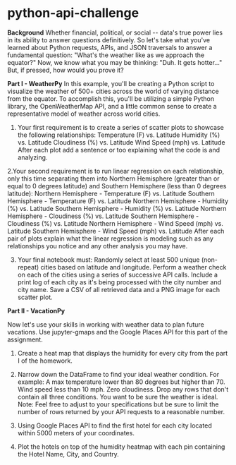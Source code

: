 # python-api-challenge
**Background**
Whether financial, political, or social -- data's true power lies in its ability to answer questions definitively. So let's take what you've learned about Python requests, APIs, and JSON traversals to answer a fundamental question: "What's the weather like as we approach the equator?"
Now, we know what you may be thinking: "Duh. It gets hotter..."
But, if pressed, how would you prove it?

**Part I - WeatherPy**
In this example, you'll be creating a Python script to visualize the weather of 500+ cities across the world of varying distance from the equator. To accomplish this, you'll be utilizing a simple Python library, the OpenWeatherMap API, and a little common sense to create a representative model of weather across world cities.

1. Your first requirement is to create a series of scatter plots to showcase the following relationships:
  Temperature (F) vs. Latitude
  Humidity (%) vs. Latitude
  Cloudiness (%) vs. Latitude
  Wind Speed (mph) vs. Latitude
  After each plot add a sentence or too explaining what the code is and analyzing.

2.Your second requirement is to run linear regression on each relationship, only this time separating them into Northern Hemisphere (greater than or equal to 0 degrees latitude) and Southern Hemisphere (less than 0 degrees latitude):
  Northern Hemisphere - Temperature (F) vs. Latitude
  Southern Hemisphere - Temperature (F) vs. Latitude
  Northern Hemisphere - Humidity (%) vs. Latitude
  Southern Hemisphere - Humidity (%) vs. Latitude
  Northern Hemisphere - Cloudiness (%) vs. Latitude
  Southern Hemisphere - Cloudiness (%) vs. Latitude
  Northern Hemisphere - Wind Speed (mph) vs. Latitude
  Southern Hemisphere - Wind Speed (mph) vs. Latitude
  After each pair of plots explain what the linear regression is modeling such as any relationships you notice and any other analysis you may have.

3. Your final notebook must:
  Randomly select at least 500 unique (non-repeat) cities based on latitude and longitude.
  Perform a weather check on each of the cities using a series of successive API calls.
  Include a print log of each city as it's being processed with the city number and city name.
  Save a CSV of all retrieved data and a PNG image for each scatter plot.


**Part II - VacationPy**

Now let's use your skills in working with weather data to plan future vacations. Use jupyter-gmaps and the Google Places API for this part of the assignment.

1. Create a heat map that displays the humidity for every city from the part I of the homework.
2. Narrow down the DataFrame to find your ideal weather condition. For example: A max temperature lower than 80 degrees but higher than 70.
                                                                                Wind speed less than 10 mph.
                                                                                Zero cloudiness.
    Drop any rows that don't contain all three conditions. You want to be sure the weather is ideal.
    Note: Feel free to adjust to your specifications but be sure to limit the number of rows returned by your API requests to a reasonable number.

3. Using Google Places API to find the first hotel for each city located within 5000 meters of your coordinates.
4. Plot the hotels on top of the humidity heatmap with each pin containing the Hotel Name, City, and Country.
